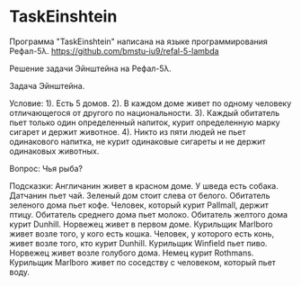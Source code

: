 # TaskEinshtein
Программа "TaskEinshtein" написана на языке программирования Рефал-5λ.
https://github.com/bmstu-iu9/refal-5-lambda

Решение задачи Эйнштейна на Рефал-5λ.

Задача Эйнштейна.

Условие:
1). Есть 5 домов.
2). В каждом доме живет по одному человеку отличающегося от другого по национальности.
3). Каждый обитатель пьет только один определенный напиток, курит определенную марку сигарет и держит животное.
4). Никто из пяти людей не пьет одинакового напитка, не курит одинаковые сигареты и не держит одинаковых животных.

Вопрос: Чья рыба?

Подсказки:
Англичанин живет в красном доме.
У шведа есть собака.
Датчанин пьет чай.
Зеленый дом стоит слева от белого.
Обитатель зеленого дома пьет кофе.
Человек, который курит Pallmall, держит птицу.
Обитатель среднего дома пьет молоко.
Обитатель желтого дома курит Dunhill.
Норвежец живет в первом доме.
Курильщик Marlboro живет возле того, у кого есть кошка.
Человек, у которого есть конь, живет возле того, кто курит Dunhill.
Курильщик Winfield пьет пиво.
Норвежец живет возле голубого дома.
Немец курит Rothmans.
Курильщик Marlboro живет по соседству с человеком, который пьет воду.
